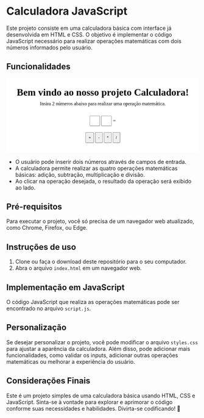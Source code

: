 # Calculadora JavaScript

Este projeto consiste em uma calculadora básica com interface já desenvolvida em HTML e CSS. O objetivo é implementar o código JavaScript necessário para realizar operações matemáticas com dois números informados pelo usuário.

## Funcionalidades

<img src="./Images/Screenshot from 2023-07-28 13-11-33.png" alt="Foto da pagina do projeto Calculadora."/>

- O usuário pode inserir dois números através de campos de entrada.
- A calculadora permite realizar as quatro operações matemáticas básicas: adição, subtração, multiplicação e divisão.
- Ao clicar na operação desejada, o resultado da operação será exibido ao lado.

## Pré-requisitos

Para executar o projeto, você só precisa de um navegador web atualizado, como Chrome, Firefox, ou Edge.

## Instruções de uso

1. Clone ou faça o download deste repositório para o seu computador.
2. Abra o arquivo `index.html` em um navegador web.

## Implementação em JavaScript

O código JavaScript que realiza as operações matemáticas pode ser encontrado no arquivo `script.js`.

## Personalização

Se desejar personalizar o projeto, você pode modificar o arquivo `styles.css` para ajustar a aparência da calculadora. Além disso, pode adicionar mais funcionalidades, como validar os inputs, adicionar outras operações matemáticas ou melhorar a experiência do usuário.

## Considerações Finais

Este é um projeto simples de uma calculadora básica usando HTML, CSS e JavaScript. Sinta-se à vontade para explorar e aprimorar o código conforme suas necessidades e habilidades. Divirta-se codificando! 🚀
